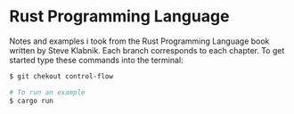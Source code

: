 # Rust Programming Language
Notes and examples i took from the Rust Programming Language book written by
Steve Klabnik. 
Each branch corresponds to each chapter.
To get started type these commands into the  terminal:

```bash
$ git chekout control-flow

# To run an example
$ cargo run 
```
